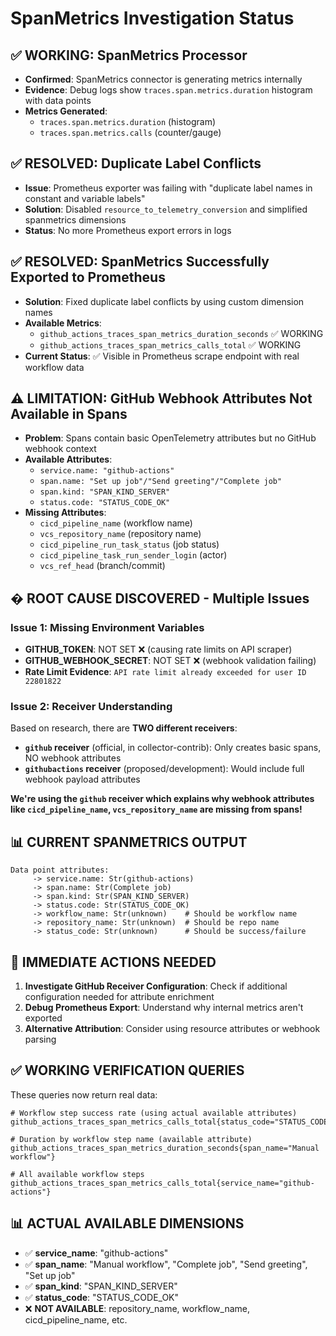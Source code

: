 # SpanMetrics Investigation Status

## ✅ WORKING: SpanMetrics Processor
- **Confirmed**: SpanMetrics connector is generating metrics internally
- **Evidence**: Debug logs show `traces.span.metrics.duration` histogram with data points
- **Metrics Generated**: 
  - `traces.span.metrics.duration` (histogram)
  - `traces.span.metrics.calls` (counter/gauge)

## ✅ RESOLVED: Duplicate Label Conflicts  
- **Issue**: Prometheus exporter was failing with "duplicate label names in constant and variable labels"
- **Solution**: Disabled `resource_to_telemetry_conversion` and simplified spanmetrics dimensions
- **Status**: No more Prometheus export errors in logs

## ✅ RESOLVED: SpanMetrics Successfully Exported to Prometheus
- **Solution**: Fixed duplicate label conflicts by using custom dimension names
- **Available Metrics**: 
  - `github_actions_traces_span_metrics_duration_seconds` ✅ WORKING
  - `github_actions_traces_span_metrics_calls_total` ✅ WORKING
- **Current Status**: ✅ Visible in Prometheus scrape endpoint with real workflow data

## ⚠️ LIMITATION: GitHub Webhook Attributes Not Available in Spans
- **Problem**: Spans contain basic OpenTelemetry attributes but no GitHub webhook context
- **Available Attributes**:
  - `service.name: "github-actions"`
  - `span.name: "Set up job"/"Send greeting"/"Complete job"`
  - `span.kind: "SPAN_KIND_SERVER"`
  - `status.code: "STATUS_CODE_OK"`
- **Missing Attributes**:
  - `cicd_pipeline_name` (workflow name)
  - `vcs_repository_name` (repository name)
  - `cicd_pipeline_run_task_status` (job status)
  - `cicd_pipeline_task_run_sender_login` (actor)
  - `vcs_ref_head` (branch/commit)

## � **ROOT CAUSE DISCOVERED - Multiple Issues**

### **Issue 1: Missing Environment Variables** 
- **GITHUB_TOKEN**: NOT SET ❌ (causing rate limits on API scraper)
- **GITHUB_WEBHOOK_SECRET**: NOT SET ❌ (webhook validation failing)
- **Rate Limit Evidence**: `API rate limit already exceeded for user ID 22801822`

### **Issue 2: Receiver Understanding** 
Based on research, there are **TWO different receivers**:
- **`github` receiver** (official, in collector-contrib): Only creates basic spans, NO webhook attributes
- **`githubactions` receiver** (proposed/development): Would include full webhook payload attributes

**We're using the `github` receiver which explains why webhook attributes like `cicd_pipeline_name`, `vcs_repository_name` are missing from spans!**

## 📊 CURRENT SPANMETRICS OUTPUT
```
Data point attributes:
     -> service.name: Str(github-actions)
     -> span.name: Str(Complete job)
     -> span.kind: Str(SPAN_KIND_SERVER)
     -> status.code: Str(STATUS_CODE_OK)
     -> workflow_name: Str(unknown)    # Should be workflow name
     -> repository_name: Str(unknown)  # Should be repo name
     -> status_code: Str(unknown)      # Should be success/failure
```

## 🔧 IMMEDIATE ACTIONS NEEDED
1. **Investigate GitHub Receiver Configuration**: Check if additional configuration needed for attribute enrichment
2. **Debug Prometheus Export**: Understand why internal metrics aren't exported
3. **Alternative Attribution**: Consider using resource attributes or webhook parsing

## ✅ WORKING VERIFICATION QUERIES
These queries now return real data:
```promql
# Workflow step success rate (using actual available attributes)
github_actions_traces_span_metrics_calls_total{status_code="STATUS_CODE_OK"}

# Duration by workflow step name (available attribute)
github_actions_traces_span_metrics_duration_seconds{span_name="Manual workflow"}

# All available workflow steps
github_actions_traces_span_metrics_calls_total{service_name="github-actions"}
```

## 📊 ACTUAL AVAILABLE DIMENSIONS
- ✅ **service_name**: "github-actions" 
- ✅ **span_name**: "Manual workflow", "Complete job", "Send greeting", "Set up job"
- ✅ **span_kind**: "SPAN_KIND_SERVER"
- ✅ **status_code**: "STATUS_CODE_OK"
- ❌ **NOT AVAILABLE**: repository_name, workflow_name, cicd_pipeline_name, etc.